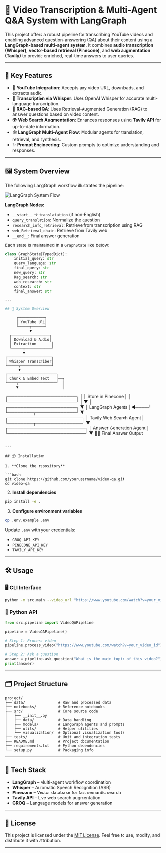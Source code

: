 # 🎥 Video Transcription & Multi-Agent Q&A System with LangGraph

This project offers a robust pipeline for transcribing YouTube videos and enabling advanced question-answering (QA) about their content using a **LangGraph-based multi-agent system**. It combines **audio transcription (Whisper)**, **vector-based retrieval (Pinecone)**, and **web augmentation (Tavily)** to provide enriched, real-time answers to user queries.

---

## 🧠 Key Features

- 🔗 **YouTube Integration**: Accepts any video URL, downloads, and extracts audio.
- 🧏 **Transcription via Whisper**: Uses OpenAI Whisper for accurate multi-language transcription.
- 🧠 **RAG-based QA**: Uses Retrieval-Augmented Generation (RAG) to answer questions based on video content.
- 🌍 **Web Search Augmentation**: Enhances responses using **Tavily API** for up-to-date information.
- 🕸️ **LangGraph Multi-Agent Flow**: Modular agents for translation, retrieval, and synthesis.
- ✨ **Prompt Engineering**: Custom prompts to optimize understanding and responses.

---

## 🖼️ System Overview

The following LangGraph workflow illustrates the pipeline:

![LangGraph System Flow](./docs/langgraph_flow.png) <!-- Add actual image path -->

**LangGraph Nodes:**

- `__start__` → `translatation` (if non-English)
- `query_translation`: Normalize the question
- `research_info_retrieval`: Retrieve from transcription using RAG
- `web_Retrieval_chain`: Retrieve from Tavily web
- `__end__`: Final answer generation

Each state is maintained in a `GraphState` like below:

```python
class GraphState(TypedDict):
    initial_query: str
    query_language: str
    final_query: str
    new_query: str
    Rag_search: str
    web_research: str
    context: str
    final_answer: str

---

## 🧠 System Overview

```
         ┌────────────┐
         │ YouTube URL│
         └─────┬──────┘
               ▼
      ┌─────────────────┐
      │ Download & Audio│
      │ Extraction       │
      └─────┬────────────┘
            ▼
    ┌────────────────────┐
    │ Whisper Transcriber│
    └─────┬──────────────┘
          ▼
    ┌──────────────────────┐
    │ Chunk & Embed Text   │──┐
    └────┬─────────────────┘  │
         ▼                    │
   ┌──────────────────────┐   │
   │ Store in Pinecone    │   │
   └──────────────────────┘   │
         ▼                    │
 ┌──────────────────────┐     ▼
 │ LangGraph Agents     │◄────┘
 └────────┬─────────────┘
          ▼
  ┌────────────────────────┐
  │ Tavily Web Search Agent│
  └────────┬───────────────┘
           ▼
   ┌─────────────────────────┐
   │ Answer Generation Agent │
   └─────────────────────────┘
           ▼
    🧑‍💻 Final Answer Output
```

---

## 📦 Installation

1. **Clone the repository**

```bash
git clone https://github.com/yourusername/video-qa.git
cd video-qa
```

2. **Install dependencies**

```bash
pip install -e .
```

3. **Configure environment variables**

```bash
cp .env.example .env
```

Update `.env` with your credentials:

* `GROQ_API_KEY`
* `PINECONE_API_KEY`
* `TAVILY_API_KEY`

---

## 🛠 Usage

### 🖥 CLI Interface

```bash
python -m src.main --video_url "https://www.youtube.com/watch?v=your_video_id"
```

### 🐍 Python API

```python
from src.pipeline import VideoQAPipeline

pipeline = VideoQAPipeline()

# Step 1: Process video
pipeline.process_video("https://www.youtube.com/watch?v=your_video_id")

# Step 2: Ask a question
answer = pipeline.ask_question("What is the main topic of this video?")
print(answer)
```

---

## 🗂 Project Structure

```
project/
├── data/               # Raw and processed data
├── notebooks/          # Reference notebooks
├── src/                # Core source code
│   ├── __init__.py
│   ├── data/           # Data handling
│   ├── models/         # LangGraph agents and prompts
│   ├── utils/          # Helper utilities
│   └── visualization/  # Optional visualization tools
├── tests/              # Unit and integration tests
├── README.md           # Project documentation
├── requirements.txt    # Python dependencies
└── setup.py            # Packaging info
```

---

## 🔧 Tech Stack

* **LangGraph** – Multi-agent workflow coordination
* **Whisper** – Automatic Speech Recognition (ASR)
* **Pinecone** – Vector database for fast semantic search
* **Tavily API** – Live web search augmentation
* **GROQ** – Language models for answer generation

---

## 📜 License

This project is licensed under the [MIT License](LICENSE).
Feel free to use, modify, and distribute it with attribution.

---

